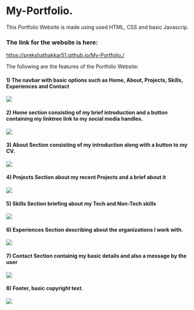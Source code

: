 # My-Portfolio.

This Portfolio Website is made using used HTML, CSS and basic Javascrip.
### The link for the website is here: 
https://prekshathakkar51.github.io/My-Portfolio./

The following are the features of the Portfolio Website: 
#### 1) The navbar with basic options such as Home, About, Projects, Skills, Experiences and Contact

<img src="https://user-images.githubusercontent.com/95307102/224467653-882f3ffb-4244-4f99-847b-6b3591b3b698.png">

#### 2) Home section consisting of my brief introduction and a button containing my linktree link to my social media handles.

<img src="https://user-images.githubusercontent.com/95307102/224467709-f77208ee-243e-47e8-b927-14dc04df0ad9.png">

#### 3) About Section consisting of my introduction along with a button to my CV.

<img src="https://user-images.githubusercontent.com/95307102/224468131-4b1dad47-d63e-4a61-a79b-95a916f34b37.png">

#### 4) Projects Section about my recent Projects and a brief about it

<img src="https://user-images.githubusercontent.com/95307102/224468171-fceb13f7-4350-4242-8edd-600b2db34d09.png">

#### 5) Skills Section briefing about my Tech and Non-Tech skills

<img src="https://user-images.githubusercontent.com/95307102/224469026-3bfe5b46-f5ca-4f97-8735-3cb1208e9749.png">

#### 6) Experiences Section describing about the organizations I work with.

<img src="https://user-images.githubusercontent.com/95307102/224469036-68aea9be-f155-46bb-bc03-be450c899cb5.png">

#### 7) Contact Section containig my basic details and also a message by the user

<img src="https://user-images.githubusercontent.com/95307102/224469075-7efd06fa-43e6-4164-9ed4-bd57b4b68169.png">

#### 8) Footer, basic copyright text.

<img src="https://user-images.githubusercontent.com/95307102/224469085-f4107223-b09f-41dc-b17a-68cd47d2148c.png">
